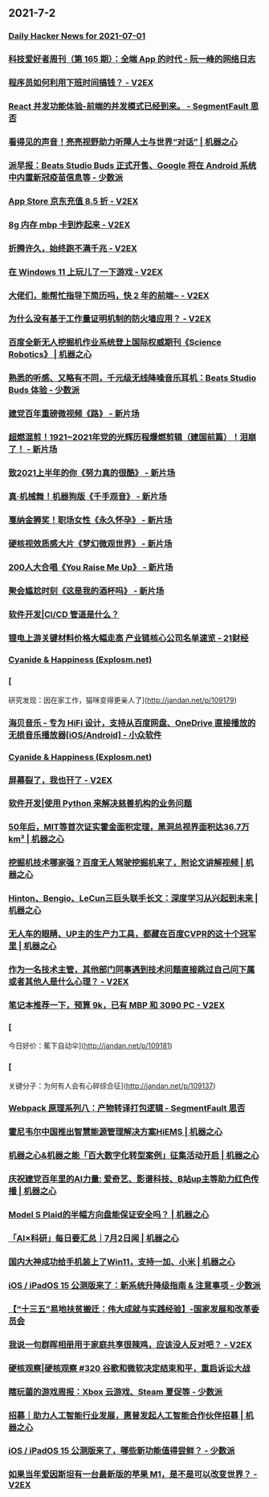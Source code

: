 
## 2021-7-2

### [Daily Hacker News for 2021-07-01](https://www.daemonology.net/hn-daily/2021-07-01.html)

### [科技爱好者周刊（第 165 期）：全端 App 的时代 - 阮一峰的网络日志](http://www.ruanyifeng.com/blog/2021/07/weekly-issue-165.html)

### [程序员如何利用下班时间搞钱？ - V2EX](https://www.v2ex.com/t/786843)

### [React 并发功能体验-前端的并发模式已经到来。 - SegmentFault 思否](https://segmentfault.com/a/1190000040272535)

### [看得见的声音！亮亮视野助力听障人士与世界“对话” | 机器之心](https://www.jiqizhixin.com/articles/2021-07-02)

### [派早报：Beats Studio Buds 正式开售、Google 将在 Android 系统中内置新冠疫苗信息等 - 少数派](https://sspai.com/post/67515)

### [App Store 京东充值 8.5 折 - V2EX](https://www.v2ex.com/t/787048)

### [8g 内存 mbp 卡到炸起来 - V2EX](https://www.v2ex.com/t/787036)

### [折腾许久，始终跑不满千兆 - V2EX](https://www.v2ex.com/t/787025)

### [在 Windows 11 上玩儿了一下游戏 - V2EX](https://www.v2ex.com/t/787004)

### [大佬们，能帮忙指导下简历吗，快 2 年的前端~ - V2EX](https://www.v2ex.com/t/786938)

### [为什么没有基于工作量证明机制的防火墙应用？ - V2EX](https://www.v2ex.com/t/786865)

### [百度全新无人挖掘机作业系统登上国际权威期刊《Science Robotics》 | 机器之心](https://www.jiqizhixin.com/articles/2021-07-02-2)

### [熟悉的听感、又略有不同，千元级无线降噪音乐耳机：Beats Studio Buds 体验 - 少数派](https://sspai.com/post/67512)

### [建党百年重磅微视频《路》 - 新片场](https://www.vmovier.com/62421)

### [超燃混剪！1921~2021年党的光辉历程爆燃剪辑（建国前篇）！泪崩了！ - 新片场](https://www.vmovier.com/62394)

### [致2021上半年的你《努力真的很酷》 - 新片场](https://www.vmovier.com/62416)

### [真·机械舞！机器狗版《千手观音》 - 新片场](https://www.vmovier.com/62420)

### [戛纳金狮奖！职场女性《永久怀孕》 - 新片场](https://www.vmovier.com/62415)

### [硬核视效质感大片《梦幻微观世界》 - 新片场](https://www.vmovier.com/62401)

### [200人大合唱《You Raise Me Up》 - 新片场](https://www.vmovier.com/62417)

### [聚会尴尬时刻《这是我的酒杯吗》 - 新片场](https://www.vmovier.com/62365)

### [软件开发|CI/CD 管道是什么？](https://linux.cn/article-13541-1.html?utm_source=rss&utm_medium=rss)

### [锂电上游关键材料价格大幅走高 产业链核心公司名单速览 - 21财经](https://m.21jingji.com/article/20210702/herald/b403381eb9b767d67c9897dc3b613fd0.html)

### [Cyanide & Happiness (Explosm.net)](http://www.explosm.net/comics/5912/)

### [
研究发现：因在家工作，猫咪变得更亲人了](http://jandan.net/p/109179)

### [海贝音乐 - 专为 HiFi 设计，支持从百度网盘、OneDrive 直接播放的无损音乐播放器[iOS/Android] - 小众软件](https://www.appinn.com/hiby-music-player/)

### [Cyanide & Happiness (Explosm.net)](http://www.explosm.net/comics/5911/)

### [屏幕裂了，我也幵了 - V2EX](https://www.v2ex.com/t/787042)

### [软件开发|使用 Python 来解决慈善机构的业务问题](https://linux.cn/article-13542-1.html?utm_source=rss&utm_medium=rss)

### [50年后，MIT等首次证实霍金面积定理，黑洞总视界面积达36.7万km² | 机器之心](https://www.jiqizhixin.com/articles/2021-07-02-6)

### [挖掘机技术哪家强？百度无人驾驶挖掘机来了，附论文讲解视频 | 机器之心](https://www.jiqizhixin.com/articles/2021-07-02-5)

### [Hinton、Bengio、LeCun三巨头联手长文：深度学习从兴起到未来 | 机器之心](https://www.jiqizhixin.com/articles/2021-07-02-4)

### [无人车的眼睛、UP主的生产力工具，都藏在百度CVPR的这十个冠军里 | 机器之心](https://www.jiqizhixin.com/articles/2021-07-02-3)

### [作为一名技术主管，其他部门同事遇到技术问题直接跳过自己问下属或者其他人是什么心理？ - V2EX](https://www.v2ex.com/t/787072)

### [笔记本推荐一下，预算 9k，已有 MBP 和 3090 PC - V2EX](https://www.v2ex.com/t/787034)

### [
今日好价：蕉下自动伞](http://jandan.net/p/109181)

### [
关键分子：为何有人会有心碎综合征](http://jandan.net/p/109137)

### [Webpack 原理系列八：产物转译打包逻辑 - SegmentFault 思否](https://segmentfault.com/a/1190000040278327)

### [霍尼韦尔中国推出智慧能源管理解决方案HiEMS | 机器之心](https://www.jiqizhixin.com/articles/2021-07-02-12)

### [机器之心&机器之能「百大数字化转型案例」征集活动开启 | 机器之心](https://www.jiqizhixin.com/articles/2021-07-02-11)

### [庆祝建党百年里的AI力量: 爱奇艺、影谱科技、B站up主等助力红色传播 | 机器之心](https://www.jiqizhixin.com/articles/2021-07-02-10)

### [Model S Plaid的半幅方向盘能保证安全吗？ | 机器之心](https://www.jiqizhixin.com/articles/2021-07-02-9)

### [「AI×科研」每日要汇总｜7月2日闻 | 机器之心](https://www.jiqizhixin.com/articles/2021-07-02-8)

### [国内大神成功给手机装上了Win11，支持一加、小米 | 机器之心](https://www.jiqizhixin.com/articles/2021-07-02-7)

### [iOS / iPadOS 15 公测版来了：新系统升降级指南 & 注意事项 - 少数派](https://sspai.com/post/67514)

### [【“十三五”易地扶贫搬迁：伟大成就与实践经验】-国家发展和改革委员会 ](https://www.ndrc.gov.cn/xwdt/xwfb/202106/t20210630_1285081.html)

### [我说一句群晖相册用于家庭共享很辣鸡，应该没人反对吧？ - V2EX](https://www.v2ex.com/t/787103)

### [硬核观察|硬核观察 #320 谷歌和微软决定结束和平，重启诉讼大战](https://linux.cn/article-13543-1.html?utm_source=rss&utm_medium=rss)

### [瞎玩菌的游戏周报：Xbox 云游戏、Steam 夏促等 - 少数派](https://sspai.com/post/67484)

### [招募｜助力人工智能行业发展，惠普发起人工智能合作伙伴招募 | 机器之心](https://www.jiqizhixin.com/articles/2021-07-02-13)

### [iOS / iPadOS 15 公测版来了，哪些新功能值得尝鲜？ - 少数派](https://sspai.com/post/67520)

### [如果当年爱因斯坦有一台最新版的苹果 M1，是不是可以改变世界？ - V2EX](https://www.v2ex.com/t/787123)